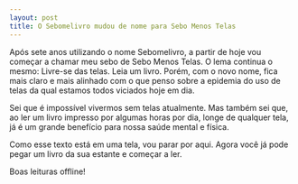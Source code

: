 ```yaml
---
layout: post
title: O Sebomelivro mudou de nome para Sebo Menos Telas
---
```


Após sete anos utilizando o nome Sebomelivro, a partir de hoje vou começar a chamar meu sebo de Sebo Menos Telas. O lema continua o mesmo: Livre-se das telas. Leia um livro. Porém, com o novo nome, fica mais claro e mais alinhado com o que penso sobre a epidemia do uso de telas da qual estamos todos viciados hoje em dia.

Sei que é impossível vivermos sem telas atualmente. Mas também sei que, ao ler um livro impresso por algumas horas por dia, longe de qualquer tela, já é um grande benefício para nossa saúde mental e física.

Como esse texto está em uma tela, vou parar por aqui. Agora você já pode pegar um livro da sua estante e começar a ler.

Boas leituras offline!
